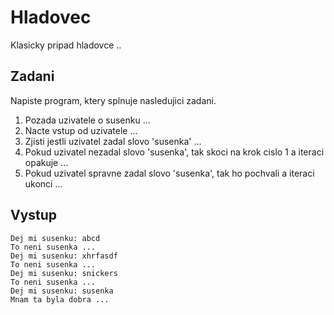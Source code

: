 # Hladovec 

Klasicky pripad hladovce ..

## Zadani

Napiste program, ktery splnuje nasledujici zadani.

1. Pozada uzivatele o susenku ...
2. Nacte vstup od uzivatele ...
3. Zjisti jestli uzivatel zadal slovo 'susenka' ...
4. Pokud uzivatel nezadal slovo 'susenka', tak skoci na krok cislo 1 a iteraci opakuje ...
5. Pokud uzivatel spravne zadal slovo 'susenka', tak ho pochvali a iteraci ukonci ...

## Vystup

```
Dej mi susenku: abcd
To neni susenka ...
Dej mi susenku: xhrfasdf
To neni susenka ...
Dej mi susenku: snickers
To neni susenka ...
Dej mi susenku: susenka
Mnam ta byla dobra ...
```
